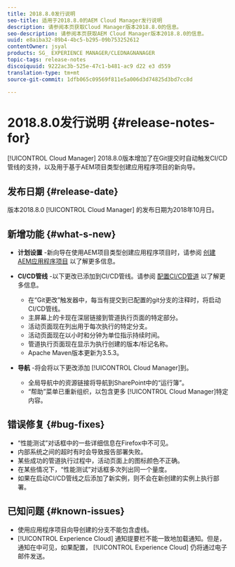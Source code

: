 ```yaml
---
title: 2018.8.0发行说明
seo-title: 适用于2018.8.0的AEM Cloud Manager发行说明
description: 请参阅本页获取Cloud Manager版本2018.8.0的信息。
seo-description: 请参阅本页获取AEM Cloud Manager版本2018.8.0的信息。
uuid: e8aiba32-89b4-4bc5-b295-09b753252612
contentOwner: jsyal
products: SG_ EXPERIENCE MANAGER/CLEDNAGNANAGER
topic-tags: release-notes
discoiquuid: 9222ac3b-525e-47c1-b481-ac9 d22 e3 d559
translation-type: tm+mt
source-git-commit: 1dfb065c09569f811e5a006d3d74825d3bd7cc8d

---
```



# 2018.8.0发行说明 {#release-notes-for}

[!UICONTROL Cloud Manager] 2018.8.0版本增加了在Git提交时自动触发CI/CD管线的支持，以及用于基于AEM项目类型创建应用程序项目的新向导。

## 发布日期 {#release-date}

版本2018.8.0 [!UICONTROL Cloud Manager] 的发布日期为2018年10月日。

## 新增功能 {#what-s-new}

* **计划设置** -新向导在使用AEM项目类型创建应用程序项目时，请参阅 [创建AEM应用程序项目](create-an-application-project.md) 以了解更多信息。

* **CI/CD管线** -以下更改已添加到CI/CD管线。请参阅 [配置CI/CD管道](configuring-pipeline.md) 以了解更多信息。

   * 在“Git更改”触发器中，每当有提交到已配置的git分支的注释时，将启动CI/CD管线。
   * 主屏幕上的卡现在深层链接到管道执行页面的特定部分。
   * 活动页面现在列出用于每次执行的特定分支。
   * 活动页面现在以小时和分钟为单位指示持续时间。
   * 管道执行页面现在显示为执行创建的版本/标记名称。
   * Apache Maven版本更新为3.5.3。

* **导航** -将会将以下更改添加 [!UICONTROL Cloud Manager]到。

   * 全局导航中的资源链接将导航到SharePoint中的“运行簿”。
   * “帮助”菜单已重新组织，以包含更多 [!UICONTROL Cloud Manager]特定内容。

## 错误修复 {#bug-fixes}

* “性能测试”对话框中的一些详细信息在Firefox中不可见。
* 内部系统之间的超时有时会导致报告部署失败。
* 某些成功的管道执行过程中，活动页面上的图标颜色不正确。
* 在某些情况下，“性能测试”对话框多次列出同一个量度。
* 如果在启动CI/CD管线之后添加了新实例，则不会在新创建的实例上执行部署。

## 已知问题 {#known-issues}

* 使用应用程序项目向导创建的分支不能包含虚线。
* [!UICONTROL Experience Cloud] 通知提要栏不能一致地加载通知。但是，通知在中可见，如果配置， [!UICONTROL Experience Cloud] 仍将通过电子邮件发送。


